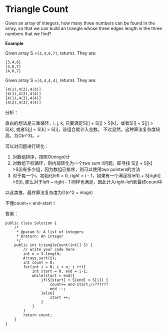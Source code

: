 # Triangle Count

Given an array of integers, how many three numbers can be found in the array, so that we can build an triangle whose three edges length is the three numbers that we find?

**Example**

Given array S =`[3,4,6,7]`, return`3`. They are:

```text
[3,4,6]
[3,6,7]
[4,6,7]
```

Given array S =`[4,4,4,4]`, return`4`. They are:

```text
[4(1),4(2),4(3)]
[4(1),4(2),4(4)]
[4(1),4(3),4(4)]
[4(2),4(3),4(4)]
```

分析：

直白的想法是三重循环，i, j, k, 只要满足S\[i\] + S\[j\] &gt; S\[k\]，或者S\[i\] + S\[j\] &gt; S\[k\], 或者S\[j\] + S\[k\] &gt; S\[i\]，该组合就计入总数。 不过显然，这种算法复杂度较高，为O\(n^3\)。+

可以对问题进行转化：

1. 对数组排序，按照O\(nlogn\)计
2. 对数组下标循环，则内部转化为一个two sum II问题，即寻找 S\[j\] + S\[k\] &gt;S\[i\]有多少组，因为数组已排序，则可以使用two pointers的方法
3. 对于每一个i，初始化left = 0, right = i - 1，如果有一个满足S\[left\] + S\[right\] &gt;S\[i\], 那么对于left ~ right - 1 同样也满足，因此计入right-left到最终count中

以此类推，最终算法复杂度为O\(n^2 + nlogn\)

不懂count+= end-start！

答案：

```text
public class Solution {
    /*
     * @param S: A list of integers
     * @return: An integer
     */
    public int triangleCount(int[] S) {
        // write your code here
        int n = S.length;
        Arrays.sort(S);
        int count = 0;
        for(int i = 0; i < n; i ++){
            int start = 0, end = i-1;
            while(start < end){
                if(S[start] + S[end] > S[i]) {
                    count+= end-start;//??????
                    end --;
                }else{
                    start ++;
                }
            }
        }
        return count;
    }
}
```

